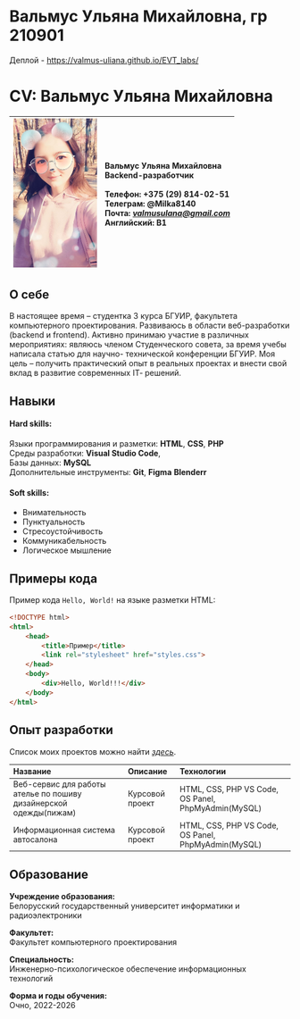 # Вальмус Ульяна Михайловна, гр 210901 
Деплой - https://valmus-uliana.github.io/EVT_labs/

# CV: Вальмус Ульяна Михайловна

| <img src="lab10/foto.jpg" width="150"> | Вальмус Ульяна Михайловна <br>Backend-разработчик <br><br>Телефон: +375 (29) 814-02-51 <br>Телеграм: @Milka8140 <br>Почта: *valmusulana@gmail.com* <br>Английский: B1 |
|---|:----|

## О себе

В настоящее время – студентка 3 курса БГУИР, факультета компьютерного проектирования. Развиваюсь в области веб-разработки (backend и frontend). Активно принимаю участие в различных
мероприятиях: являюсь членом Студенческого совета, за время учебы написала статью для научно- технической конференции БГУИР. Моя цель – получить практический опыт в реальных проектах и внести
свой вклад в развитие современных IT‑ решений.

## Навыки

#### Hard skills:

Языки программирования и разметки: **HTML**, **CSS**, **PHP** <br>
Среды разработки: **Visual Studio Code**,  <br>
Базы данных: **MySQL** <br>
Дополнительные инструменты: **Git**, **Figma** **Blenderr**

#### Soft skills:

- Внимательность
- Пунктуальность
- Стресоустойчивость
- Коммуникабельность
- Логическое мышление

## Примеры кода

Пример кода `Hello, World!` на языке разметки HTML:

```html
<!DOCTYPE html>
<html>
    <head>
        <title>Пример</title>
        <link rel="stylesheet" href="styles.css">
    </head>
    <body>
        <div>Hello, World!!!</div>
    </body>
</html>
```

## Опыт разработки

Список моих проектов можно найти *[здесь](https://github.com/Milka8140)*.

| Название | Описание | Технологии |
|:---|:---|:---|
| Веб-сервис для работы ателье по пошиву дизайнерской одежды(пижам) | Курсовой проект | HTML, CSS, PHP VS Code, OS Panel, PhpMyAdmin(MySQL) |
| Информационная система автосалона | Курсовой проект | HTML, CSS, PHP VS Code, OS Panel, PhpMyAdmin(MySQL) |



## Образование

**Учреждение образования:** <br>
Белорусский государственный университет информатики и радиоэлектроники

**Факультет:** <br>
Факультет компьютерного проектирования

**Специальность:** <br>
Инженерно-психологическое обеспечение информационных технологий

**Форма и годы обучения:** <br>
Очно, 2022-2026


